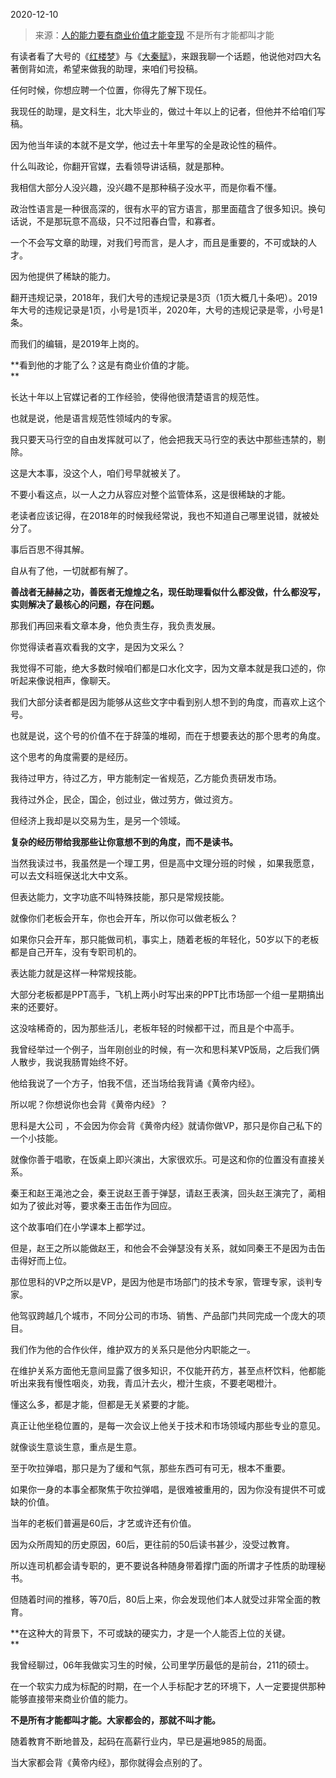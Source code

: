 2020-12-10

> 来源：[人的能力要有商业价值才能变现](http://mp.weixin.qq.com/s?__biz=MzU3NDc5Nzc0NQ==&mid=2247497019&idx=2&sn=1ead1e404b94d7a23d9f714cac7ae5e0&chksm=fd2e57e5ca59def3ad8210bfb74649a64dc7fab3cb627cd1447d680536ea11a7c2ee4346d339&scene=27#wechat_redirect)
> 不是所有才能都叫才能

有读者看了大号的《[红楼梦](https://mp.weixin.qq.com/s?__biz=MzU0MjYwNDU2Mw==&mid=2247494623&idx=2&sn=e1c6d77dc332779448b202d39a6a178f&chksm=fb1a87a3cc6d0eb5a59983a94cdbd7553b88cd9fe4e850e5fc5e744b800a8e7d3ee2eee09e58&token=978993198&lang=zh_CN&scene=21#wechat_redirect)》与《[大秦赋](https://mp.weixin.qq.com/s?__biz=MzU0MjYwNDU2Mw==&mid=2247494817&idx=2&sn=4ad139205028998ac0ae7044e44476a7&chksm=fb1a80ddcc6d09cbcb319c8cec1eb7429a23e1002e66ab4a038ed2630aa3ad754451c01d0f21&token=978993198&lang=zh_CN&scene=21#wechat_redirect)》，来跟我聊一个话题，他说他对四大名著倒背如流，希望来做我的助理，来咱们号投稿。  

  

任何时候，你想应聘一个位置，你得先了解下现任。  

  

我现任的助理，是文科生，北大毕业的，做过十年以上的记者，但他并不给咱们写稿。  

  

因为他当年读的本就不是文学，他过去十年里写的全是政论性的稿件。  

  

什么叫政论，你翻开官媒，去看领导讲话稿，就是那种。  

  

我相信大部分人没兴趣，没兴趣不是那种稿子没水平，而是你看不懂。  

  

政治性语言是一种很高深的，很有水平的官方语言，那里面蕴含了很多知识。换句话说，不是那玩意不高级，只不过阳春白雪，和寡者。  

  

一个不会写文章的助理，对我们号而言，是人才，而且是重要的，不可或缺的人才。  

  

因为他提供了稀缺的能力。

  

翻开违规记录，2018年，我们大号的违规记录是3页（1页大概几十条吧）。2019年大号的违规记录是1页，小号是1页半，2020年，大号的违规记录是零，小号是1条。  

  

而我们的编辑，是2019年上岗的。  

  

 **看到他的才能了么？这是有商业价值的才能。  
**

  

长达十年以上官媒记者的工作经验，使得他很清楚语言的规范性。  

  

也就是说，他是语言规范性领域内的专家。

  

我只要天马行空的自由发挥就可以了，他会把我天马行空的表达中那些违禁的，剔除。  

  

这是大本事，没这个人，咱们号早就被关了。  

  

不要小看这点，以一人之力从容应对整个监管体系，这是很稀缺的才能。  

  

老读者应该记得，在2018年的时候我经常说，我也不知道自己哪里说错，就被处分了。

  

事后百思不得其解。  

  

自从有了他，一切就都有解了。

  

 **善战者无赫赫之功，善医者无煌煌之名，现任助理看似什么都没做，什么都没写，实则解决了最核心的问题，存在问题。**

  

那我们再回来看文章本身，他负责生存，我负责发展。

  

你觉得读者喜欢看我的文字，是因为文采么？  

  

我觉得不可能，绝大多数时候咱们都是口水化文字，因为文章本就是我口述的，你听起来像说相声，像聊天。

  

我们大部分读者都是因为能够从这些文字中看到别人想不到的角度，而喜欢上这个号。  

  

也就是说，这个号的价值不在于辞藻的堆砌，而在于想要表达的那个思考的角度。

  

这个思考的角度需要的是经历。  

  

我待过甲方，待过乙方，甲方能制定一省规范，乙方能负责研发市场。  

我待过外企，民企，国企，创过业，做过劳方，做过资方。

但经济上我却是以交易为生，是另一个领域。  

  

 **复杂的经历带给我那些让你意想不到的角度，而不是读书。**

  

当然我读过书，我虽然是一个理工男，但是高中文理分班的时候 ，如果我愿意，可以去文科班保送北大中文系。  

  

但表达能力，文字功底不叫特殊技能，那只是常规技能。  

  

就像你们老板会开车，你也会开车，所以你可以做老板么？  

  

如果你只会开车，那只能做司机，事实上，随着老板的年轻化，50岁以下的老板都是自己开车，没有专职司机的。  

  

表达能力就是这样一种常规技能。  

  

大部分老板都是PPT高手，飞机上两小时写出来的PPT比市场部一个组一星期搞出来的还要好。  

  

这没啥稀奇的，因为那些活儿，老板年轻的时候都干过，而且是个中高手。

  

我曾经举过一个例子，当年刚创业的时候，有一次和思科某VP饭局，之后我们俩人散步，我说我肠胃始终不好。  

  

他给我说了一个方子，怕我不信，还当场给我背诵《黄帝内经》。  

  

所以呢？你想说你也会背《黄帝内经》？

  

思科是大公司 ，不会因为你会背《黄帝内经》就请你做VP，那只是你自己私下的一个小技能。

  

就像你善于唱歌，在饭桌上即兴演出，大家很欢乐。可是这和你的位置没有直接关系。

  

秦王和赵王渑池之会，秦王说赵王善于弹瑟，请赵王表演，回头赵王演完了，蔺相如为了彼此对等，要求秦王击缶作为回应。

  

这个故事咱们在小学课本上都学过。  

  

但是，赵王之所以能做赵王，和他会不会弹瑟没有关系，就如同秦王不是因为击缶击得好而上位。

  

那位思科的VP之所以是VP，是因为他是市场部门的技术专家，管理专家，谈判专家。  

  

他驾驭跨越几个城市，不同分公司的市场、销售、产品部门共同完成一个庞大的项目。  

  

我们作为他的合作伙伴，维护双方的关系只是他分内职能之一。  

  

在维护关系方面他无意间显露了很多知识，不仅能开药方，甚至点杯饮料，他都能听出来我有慢性咽炎，劝我，青瓜汁去火，橙汁生痰，不要老喝橙汁。  

  

懂这么多，都是才能，但都是无关紧要的才能。

  

真正让他坐稳位置的，是每一次会议上他关于技术和市场领域内那些专业的意见。  

  

就像谈生意谈生意，重点是生意。  

  

至于吹拉弹唱，那只是为了缓和气氛，那些东西可有可无，根本不重要。

  

如果你一身的本事全都聚焦于吹拉弹唱，是很难被重用的，因为你没有提供不可或缺的价值。

  

当年的老板们普遍是60后，才艺或许还有价值。

  

因为众所周知的历史原因，60后，更往前的50后读书甚少，没受过教育。

  

所以连司机都会请专职的，更不要说各种随身带着撑门面的所谓才子性质的助理秘书。

  

但随着时间的推移，等70后，80后上来，你会发现他们本人就受过非常全面的教育。  

  

 **在这种大的背景下，不可或缺的硬实力，才是一个人能否上位的关键。  
**

  

我曾经聊过，06年我做实习生的时候，公司里学历最低的是前台，211的硕士。  

  

在一个软实力成为标配的时期，在一个人手标配才艺的环境下，人一定要提供那种能够直接带来商业价值的能力。  

  

 **不是所有才能都叫才能。大家都会的，那就不叫才能。**

  

随着教育不断地普及，起码在高薪行业内，早已是遍地985的局面。  

  

当大家都会背《黄帝内经》，那你就得会点别的了。

